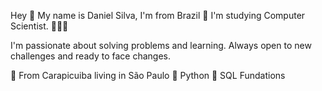 Hey 👋
My name is Daniel Silva, I'm from Brazil 💚 I'm studying Computer Scientist. 👨🏻‍💻

I'm passionate about solving problems and learning. Always open to new challenges and ready to face changes.

📍 From Carapicuiba living in São Paulo
📘 Python
📘 SQL Fundations
